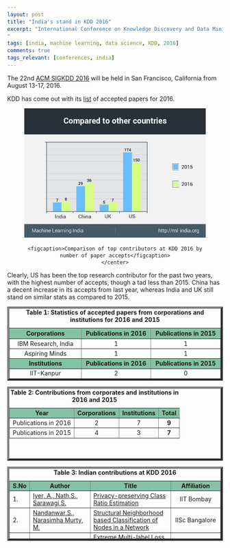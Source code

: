 ```yaml
---
layout: post
title: "India's stand in KDD 2016"
excerpt: "International Conference on Knowledge Discovery and Data Mining is a premier interdisciplinary conference, brings together researchers and practitioners from data science, data mining, knowledge discovery, large-scale data analytics, and big data to showcase their research in these areas. 
"
tags: [india, machine learning, data science, KDD, 2016]
comments: true
tags_relevant: [conferences, india]
---
```


The 22nd [ACM SIGKDD 2016](http://www.kdd.org/kdd2016/) will be held in San Francisco, California from August 13-17, 2016.

KDD has come out with its [list](http://www.kdd.org/kdd2016/program/accepted-papers) of accepted papers for 2016.

<figure><center>
    <a href="/images/Compared other country graph.jpg"><img src="/images/Compared other country graph.jpg"></a>
    
    <figcaption>Comparison of top contributors at KDD 2016 by number of paper accepts</figcaption>
    </center>
</figure>

Clearly, US has been the top research contributor for the past two years, with the highest number of accepts, though a tad less than 2015. China has a decent increase in its accepts from last year, whereas India and UK still stand on similar stats as compared to 2015.

<table style="height: 173px;" border="5&quot;;" align="center"><caption><center><b>Table 1: Statistics of accepted papers from corporations and institutions for 2016 and 2015</b></center></caption>
<thead>
<tr bgcolor="#85C2A3">
<th width="10%"><center><strong>Corporations</strong></center></th>
<th width="10%"><center><strong>Publications in 2016</strong></center></th>
<th width="10%"><center><strong>Publications in 2015</strong></center></th>
</tr>
</thead>
<tbody>
<tr>
<td><center>IBM Research, India</center></td>
<td><center>1</center></td>
<td><center>1</center></td>
</tr>
<tr>
<td><center>Aspiring Minds</center></td>
<td><center>1</center></td>
<td><center>1</center></td>
</tr>
<tr bgcolor="#85C2A3">
<td><center><strong>Institutions</strong></center></td>
<td><center><strong>Publications in 2016</strong></center></td>
<td><center><strong>Publications in 2015</strong></center></td>
</tr>
<tr>
<td><center>IIT-Kanpur</center></td>
<td><center>2</center></td>
<td><center>0</center></td>
</tr>
<tr>
<td><center>IIT-Delhi</center></td>
<td><center>1</center></td>
<td><center>1</center></td>
</tr>
<tr>
<td><center>IIT-Madras</center></td>
<td><center>1</center></td>
<td><center>0</center></td>
</tr>
<tr>
<td><center>IIT-Bombay</center></td>
<td><center>1</center></td>
<td><center>0</center></td>
</tr>
<tr>
<td><center>IISc Bangalore</center></td>
<td><center>1</center></td>
<td><center>0</center></td>
</tr>
<tr>
<td><center>IIIT Delhi</center></td>
<td><center>1</center></td>
<td><center>0</center></td>
</tr>
</tbody>
</table>
<table style="height: 173px;" border="5&quot;;" align="center"><caption><center><b>Table 2: Contributions from corporates and institutions in 2016 and 2015</b></center></caption>
<tbody>
<tr bgcolor="#85C2A3">
<td><center><strong>Year</strong></center></td>
<td><center><strong>Corporations</strong></center></td>
<td><center><strong>Institutions</strong></center></td>
<td><center><strong>Total</strong></center></td>
</tr>
<tr>
<td><center>Publications in 2016</center></td>
<td><center>2</center></td>
<td><center>7</center></td>
<td><center><strong>9</strong></center></td>
</tr>
<tr>
<td><center>Publications in 2015</center></td>
<td><center>4</center></td>
<td><center>3</center></td>
<td><center><strong>7</strong></center></td>
</tr>
</tbody>
</table>
<table style="height: 173px;" border="5&quot;;" align="center"><caption><center><b>Table 3: Indian contributions at KDD 2016</b></center></caption>
<tbody>
<tr bgcolor="#85C2A3">
<td><b>S.No</b></td>
<td><center><b>Author</b></center></td>
<td><center><b>Title</b></center></td>
<td><center><b>Affiliation</b></center></td>
</tr>
<tr>
<td>1.</td>
<td><a href="http://www.kdd.org/kdd2016/subtopic/view/privacy-preserving-class-ratio-estimation"><span style="font-weight: 400;">Iyer, A., Nath,S., Sarawagi,S.</span></a></td>
<td><a href="http://www.kdd.org/kdd2016/subtopic/view/privacy-preserving-class-ratio-estimation"><span style="font-weight: 400;">Privacy-preserving Class Ratio Estimation</span></a></td>
<td><center>IIT Bombay</center></td>
</tr>
<tr>
<td>2.</td>
<td><a href="http://www.kdd.org/kdd2016/subtopic/view/structural-neighborhood-based-classification-of-nodes-in-a-network"><span style="font-weight: 400;">Nandanwar,S.,
Narasimha Murty, M.</span></a></td>
<td><a href="http://www.kdd.org/kdd2016/subtopic/view/structural-neighborhood-based-classification-of-nodes-in-a-network"><span style="font-weight: 400;">Structural Neighborhood based Classification of Nodes in a Network</span></a></td>
<td><center>IISc Bangalore</center></td>
</tr>
<tr>
<td>3.</td>
<td><a href="http://www.kdd.org/kdd2016/subtopic/view/extreme-multi-label-loss-functions-for-recommendation-tagging-ranking-other"><span style="font-weight: 400;">Jain,H., Prabhu, Y.,
Varma, M.</span></a></td>
<td><a href="http://www.kdd.org/kdd2016/subtopic/view/extreme-multi-label-loss-functions-for-recommendation-tagging-ranking-other"><span style="font-weight: 400;">Extreme Multi-label Loss Functions for Recommendation, Tagging, Ranking &amp; Other Missing Label Applic</span></a></td>
<td><center>IIT Delhi</center></td>
</tr>
<tr>
<td>4.</td>
<td><a href="http://www.kdd.org/kdd2016/subtopic/view/mantra-a-scalable-approach-to-mining-temporally-anomalous-sub-trajectories"><span style="font-weight: 400;">Banerjee, P., Yawalkar, P.,
Ranu, S.</span></a></td>
<td><a href="http://www.kdd.org/kdd2016/subtopic/view/mantra-a-scalable-approach-to-mining-temporally-anomalous-sub-trajectories"><span style="font-weight: 400;">MANTRA: A Scalable Approach to Mining Temporally Anomalous Sub-trajectories</span></a></td>
<td><center>IIT Madras, UBC</center></td>
</tr>
<tr>
<td>5.</td>
<td><a href="http://www.kdd.org/kdd2016/subtopic/view/stochastic-optimization-techniques-for-quantification-performance-measures"><span style="font-weight: 400;">Narasimhan, H.,
Li, S.,
Kar, P., Chawla, S., Sebastiani, F.</span></a></td>
<td><a href="http://www.kdd.org/kdd2016/subtopic/view/stochastic-optimization-techniques-for-quantification-performance-measures"><span style="font-weight: 400;">Stochastic Optimization Techniques for Quantification Performance Measures</span></a></td>
<td><span style="font-weight: 400;">IIT Kanpur, Harvard University,  University of Insubria, HBKU</span></td>
</tr>
<tr>
<td>6.</td>
<td><a href="http://www.kdd.org/kdd2016/subtopic/view/anomaly-detection-using-program-control-flow-graph-mining-from-execution-lo"><span style="font-weight: 400;">Nandi, A.,
Mandal, A.,
Atreja, S., Dasgupta, G.,
Bhattacharya, S.,</span></a></td>
<td><a href="http://www.kdd.org/kdd2016/subtopic/view/anomaly-detection-using-program-control-flow-graph-mining-from-execution-lo"><span style="font-weight: 400;">Anomaly Detection Using Program Control Flow Graph Mining from Execution Logs</span></a></td>
<td><center>IBM Research India, IIT Kanpur</center></td>
</tr>
<tr>
<td>7.</td>
<td><a href="http://www.kdd.org/kdd2016/subtopic/view/gemello-creating-a-detailed-energy-breakdown-from-just-the-monthly-electric"><span style="font-weight: 400;">Batra, N.,
Singh, A., Whitehouse, K</span></a></td>
<td><a href="http://www.kdd.org/kdd2016/subtopic/view/gemello-creating-a-detailed-energy-breakdown-from-just-the-monthly-electric"><span style="font-weight: 400;">Gemello: Creating a Detailed Energy Breakdown from just the Monthly Electricity Bill</span></a></td>
<td><center>IIIT Delhi, Univ. of Virginia</center></td>
</tr>
<tr>
<td>8.</td>
<td><a href="http://www.kdd.org/kdd2016/subtopic/view/question-independent-grading-using-machine-learning-the-case-of-computer-pr"><span style="font-weight: 400;">Varun Aggarwal,
Gursimran Singh, Shashank Srikant</span></a></td>
<td><a href="http://www.kdd.org/kdd2016/subtopic/view/question-independent-grading-using-machine-learning-the-case-of-computer-pr"><span style="font-weight: 400;">Question Independent Grading using Machine Learning:
The Case of Computer Program Grading</span></a></td>
<td><center>Aspiring Minds</center></td>
</tr>
</tbody>
</table>
